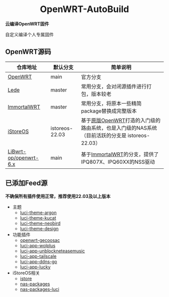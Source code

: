 <div align="center">
  <h1 align="center">
    OpenWRT-AutoBuild
  </h1>
</div>

**云编译OpenWRT固件**

自定义编译个人专属固件

## OpenWRT源码
| 仓库地址                                                          | 默认分支       | 简单说明                                                                                                                            |
| ----------------------------------------------------------------- | -------------- | ----------------------------------------------------------------------------------------------------------------------------------- |
| [OpenWRT](https://github.com/openwrt/openwrt)                     | main           | 官方分支                                                                                                                            |
| [Lede](https://github.com/coolsnowwolf/lede)                      | master         | 常用分支，会对闭源插件进行打包，版本较老                                                                                            |
| [ImmortalWRT](https://github.com/immortalwrt/immortalwrt)         | master         | 常用分支，将原本一些精简package替换成完整版本                                                                                       |
| [iStoreOS](https://github.com/istoreos/istoreos)                  | istoreos-22.03 | 基于[原版OpenWRT](https://github.com/openwrt/openwrt)打造的入门级的路由系统，也是入门级的NAS系统（目前活跃的分支是 istoreos-22.03） |
| [LiBwrt-op/openwrt-6.x](https://github.com/LiBwrt-op/openwrt-6.x) | main           | 基于[ImmortalWRT](https://github.com/immortalwrt/immortalwrt)的分支，提供了IPQ807X、IPQ60XX的NSS驱动                                |

## 已添加Feed源
**不确保所有插件使用正常，推荐使用22.03及以上版本**
- 主题
  - [luci-theme-argon](https://github.com/jerrykuku/luci-theme-argon)
  - [luci-theme-kucat](https://github.com/sirpdboy/luci-theme-kucat)
  - [luci-theme-neobird](https://github.com/thinktip/luci-theme-neobird)
  - [luci-theme-design](https://github.com/0x676e67/luci-theme-design)
- 功能插件
  -  [openwrt-gecoosac](https://github.com/lwb1978/openwrt-gecoosac)
  -  [luci-app-wolplus](https://github.com/animegasan/luci-app-wolplus)
  -  [luci-app-unblockneteasemusic](https://github.com/UnblockNeteaseMusic/luci-app-unblockneteasemusic)
  -  [luci-app-tailscale](https://github.com/asvow/luci-app-tailscale)
  -  [luci-app-ddns-go](https://github.com/sirpdboy/luci-app-ddns-go)
  -  [luci-app-lucky](https://github.com/gdy666/luci-app-lucky)
- iStoreOS相关
  -  [istore](https://github.com/linkease/istore)
  -  [nas-packages](https://github.com/linkease/nas-packages)
  -  [nas-packages-luci](https://github.com/linkease/nas-packages-luci)
